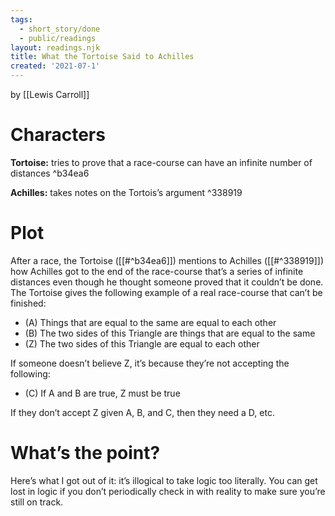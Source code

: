 ```yaml
---
tags:
  - short_story/done
  - public/readings
layout: readings.njk
title: What the Tortoise Said to Achilles
created: '2021-07-1'
---
```


by [[Lewis Carroll]]

# Characters
**Tortoise:** tries to prove that a race-course can have an infinite number of distances ^b34ea6

**Achilles:** takes notes on the Tortois’s argument ^338919

# Plot
After a race, the Tortoise ([[#^b34ea6]]) mentions to Achilles ([[#^338919]]) how Achilles got to the end of the race-course that’s a series of infinite distances even though he thought someone proved that it couldn’t be done. The Tortoise gives the following example of a real race-course that can’t be finished:
- (A) Things that are equal to the same are equal to each other
- (B) The two sides of this Triangle are things that are equal to the same
- (Z) The two sides of this Triangle are equal to each other


If someone doesn’t believe Z, it’s because they’re not accepting the following:
- (C) If A and B are true, Z must be true


If they don’t accept Z given A, B, and C, then they need a D, etc.

# What’s the point?

Here’s what I got out of it: it’s illogical to take logic too literally. You can get lost in logic if you don’t periodically check in with reality to make sure you’re still on track.